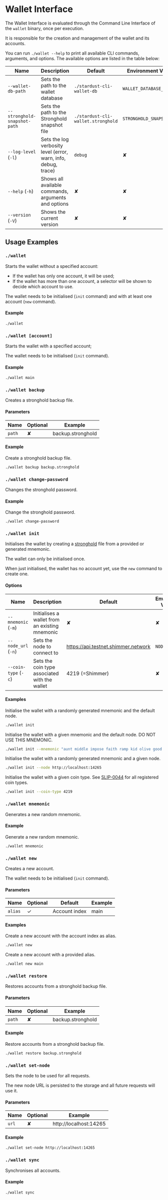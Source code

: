 # Wallet Interface

The Wallet Interface is evaluated through the Command Line Interface of the `wallet` binary, once per
execution.

It is responsible for the creation and management of the wallet and its accounts.

You can run `./wallet --help` to print all available CLI commands, arguments, and options. The available options are listed in the table below:

| Name                         | Description | Default | Environment Variable | Example |
| ---------------------------- | ----------- | -------------------- | --- | --- |
| `--wallet-db-path`           | Sets the path to the wallet database | `./stardust-cli-wallet-db` | `WALLET_DATABASE_PATH` | `/path/to/wallet-db` |
| `--stronghold-snapshot-path` | Sets the path to the Stronghold snapshot file | `./stardust-cli-wallet.stronghold` | `STRONGHOLD_SNAPSHOT_PATH`| `/path/to/stronghold-snapshot` |
| `--log-level` (`-l`)         | Sets the log verbosity level (error, warn, info, debug, trace) | `debug` | ✘ | `trace` |
| `--help` (`-h`)              | Shows all available commands, arguments and options  | ✘ | ✘ | ✘ |
| `--version` (`-V`)           | Shows the current version | ✘ | ✘ | ✘ |

## Usage Examples

### `./wallet`

Starts the wallet without a specified account:
- If the wallet has only one account, it will be used;
- If the wallet has more than one account, a selector will be shown to decide which account to use.

The wallet needs to be initialised (`init` command) and with at least one account (`new` command).

#### Example

```sh
./wallet
```

### `./wallet [account]`

Starts the wallet with a specified account;

The wallet needs to be initialised (`init` command).

#### Example

```sh
./wallet main
```

### `./wallet backup`

Creates a stronghold backup file.

#### Parameters

| Name    | Optional  | Example           |
| ------- | --------- | ----------------- |
| `path`  | ✘         | backup.stronghold |

#### Example

Create a stronghold backup file.
```sh
./wallet backup backup.stronghold
```

### `./wallet change-password`

Changes the stronghold password.

#### Example

Change the stronghold password.
```sh
./wallet change-password
```

### `./wallet init`

Initialises the wallet by creating a [stronghold](https://github.com/iotaledger/stronghold.rs) file from a provided or generated mnemonic.

The wallet can only be initialised once.

When just initialised, the wallet has no account yet, use the `new` command to create one.

#### Options

| Name                 | Description    | Default    | Environment Variable | Example |
| -------------------- | -------------- |----------- |----------------------| ------- |
| `--mnemonic` (`-m`)  | Initialises a wallet from an existing mnemonic | ✘ | ✘ |"aunt middle impose ..." |
| `--node_url` (`-n`)  | Sets the node to connect to | https://api.testnet.shimmer.network | `NODE_URL` | http://localhost:14265 |
| `--coin-type` (`-c`) | Sets the coin type associated with the wallet  | 4219 (=Shimmer) | ✘ | 4218(=IOTA) |

#### Examples

Initialise the wallet with a randomly generated mnemonic and the default node.
```sh
./wallet init
```

Initialise the wallet with a given mnemonic and the default node.
DO NOT USE THIS MNEMONIC.
```sh
./wallet init --mnemonic "aunt middle impose faith ramp kid olive good practice motor grab ready group episode oven matrix silver rhythm avocado assume humble tiger shiver hurt"
```

Initialise the wallet with a randomly generated mnemonic and a given node.
```sh
./wallet init --node http://localhost:14265
```

Initialise the wallet with a given coin type.
See [SLIP-0044](https://github.com/satoshilabs/slips/blob/master/slip-0044.md) for all registered coin types.
```sh
./wallet init --coin-type 4219
```

### `./wallet mnemonic`

Generates a new random mnemonic.

#### Example

Generate a new random mnemonic.
```sh
./wallet mnemonic
```

### `./wallet new`

Creates a new account.

The wallet needs to be initialised (`init` command).

#### Parameters

| Name    | Optional  | Default       | Example |
| ------- | --------- | ------------- | ------- |
| `alias` | ✓         | Account index | main    |

#### Examples

Create a new account with the account index as alias.
```sh
./wallet new
```

Create a new account with a provided alias.
```sh
./wallet new main
```

### `./wallet restore`

Restores accounts from a stronghold backup file.

#### Parameters

| Name    | Optional  | Example           |
| ------- | --------- | ----------------- |
| `path`  | ✘         | backup.stronghold |

#### Example

Restore accounts from a stronghold backup file.
```sh
./wallet restore backup.stronghold
```

### `./wallet set-node`

Sets the node to be used for all requests.

The new node URL is persisted to the storage and all future requests will use it.

#### Parameters

| Name  | Optional  | Example                |
| ----- | --------- | ---------------------- |
| `url` | ✘         | http://localhost:14265 |

#### Example

```sh
./wallet set-node http://localhost:14265
```

### `./wallet sync`

Synchronises all accounts.

#### Example

```sh
./wallet sync
```
